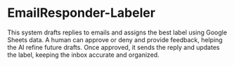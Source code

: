 # EmailResponder-Labeler
This system drafts replies to emails and assigns the best label using Google Sheets data. A human can approve or deny and provide feedback, helping the AI refine future drafts. Once approved, it sends the reply and updates the label, keeping the inbox accurate and organized.
